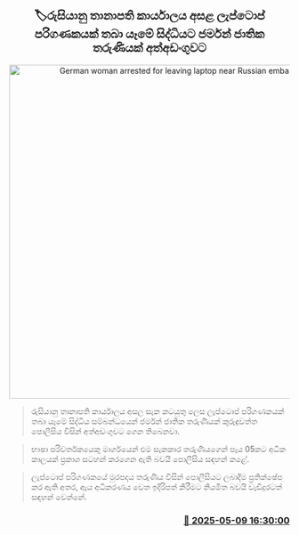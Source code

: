<p align='center'><b><h2 align='center' title='German woman arrested for leaving laptop near Russian embassy'>🏷රුසියානු තානාපති කාර්යාලය අසළ ලැප්ටොප් පරිගණකයක් තබා යෑමේ සිද්ධියට ජර්මන් ජාතික තරුණියක් අත්අඩංගුවට</h2></b></p>
<p align='center'><img src='https://helakuru.sgp1.cdn.digitaloceanspaces.com/esana/images/lib/arrested2[1].jpg' width='600' alt='German woman arrested for leaving laptop near Russian embassy'></p>

> රුසියානු තානාපති කාර්යාලය අසල සැක කටයුතු ලෙස ලැප්ටොප් පරිගණකයක් තබා යෑමේ සිද්ධිය සම්බන්ධයෙන් ජර්මන් ජාතික තරුණියක් කුරුඳුවත්ත පොලීසිය විසින් අත්අඩංගුවට ගෙන තිබෙනවා.

> භාෂා පරිවර්තකයෙකු මාර්ගයෙන් එම සැකකාර තරුණියගෙන් පැය 05කට අධික කාලයක් ප්‍රකාශ සටහන් කරගෙන ඇති බවයි පොලීසිය සඳහන් කළේ.

> ලැප්ටොප් පරිගණකයේ මුරපදය තරුණිය විසින් පොලීසියට ලබාදීම ප්‍රතික්ෂේප කර ඇති අතර, ඇය අධිකරණය වෙත ඉදිරිපත් කිරීමට නියමිත බවයි වැඩිදුරටත් සඳහන් වෙන්නේ.



<h3 align='right'><a href='https://www.helakuru.lk/esana/p/109980/'>📅 2025-05-09 16:30:00</a></h3>
